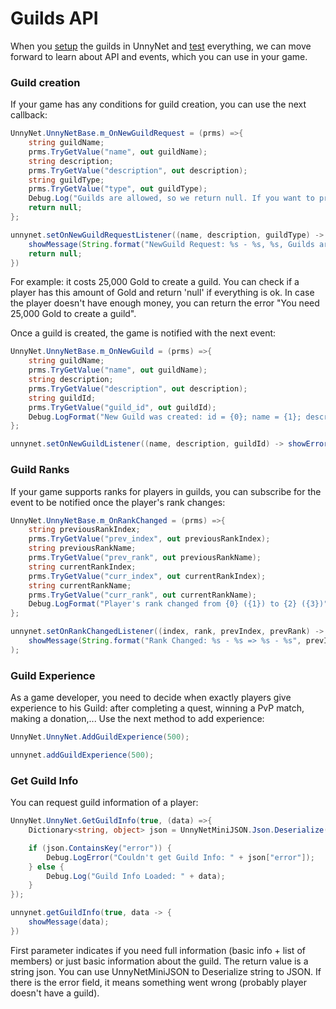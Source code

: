 # Guilds API

When you [setup](/advanced/guilds/guilds_setup) the guilds in UnnyNet and [test](/advanced/guilds/guilds_test) everything, we can move forward to learn about API and events, which you can use in your game.

### Guild creation

If your game has any conditions for guild creation, you can use the next callback:

```csharp fct_label="Unity"
UnnyNet.UnnyNetBase.m_OnNewGuildRequest = (prms) =>{
    string guildName;
    prms.TryGetValue("name", out guildName);
    string description;
    prms.TryGetValue("description", out description);
    string guildType;
    prms.TryGetValue("type", out guildType);
    Debug.Log("Guilds are allowed, so we return null. If you want to prevent guild from the creation - just return any string error");
    return null;
};
```

```java fct_label="Java"
unnynet.setOnNewGuildRequestListener((name, description, guildType) -> {
    showMessage(String.format("NewGuild Request: %s - %s, %s, Guilds are allowed, so we return null. If you want to prevent guild from the creation - just return any string error", name, description, guildType));
    return null;
})
```

For example: it costs 25,000 Gold to create a guild. You can check if a player has this amount of Gold and return 'null' if everything is ok. In case the player doesn't have enough money, you can return the error "You need 25,000 Gold to create a guild".

Once a guild is created, the game is notified with the next event:

```csharp fct_label="Unity"
UnnyNet.UnnyNetBase.m_OnNewGuild = (prms) =>{
    string guildName;
    prms.TryGetValue("name", out guildName);
    string description;
    prms.TryGetValue("description", out description);
    string guildId;
    prms.TryGetValue("guild_id", out guildId);
    Debug.LogFormat("New Guild was created: id = {0}; name = {1}; description= {2}", guildId, guildName, description);
};
```

```java fct_label="Java"
unnynet.setOnNewGuildListener((name, description, guildId) -> showErrorMessage(String.format("OnNewGuild: %s - %s, %s", name, description, guildId)))
```


### Guild Ranks

If your game supports ranks for players in guilds, you can subscribe for the event to be notified once the player's rank changes:

```csharp fct_label="Unity"
UnnyNet.UnnyNetBase.m_OnRankChanged = (prms) =>{
    string previousRankIndex;
    prms.TryGetValue("prev_index", out previousRankIndex);
    string previousRankName;
    prms.TryGetValue("prev_rank", out previousRankName);
    string currentRankIndex;
    prms.TryGetValue("curr_index", out currentRankIndex);
    string currentRankName;
    prms.TryGetValue("curr_rank", out currentRankName);
    Debug.LogFormat("Player's rank changed from {0} ({1}) to {2} ({3})", previousRankName, previousRankIndex, currentRankName, currentRankIndex);
};
```

```java fct_label="Java"
unnynet.setOnRankChangedListener((index, rank, prevIndex, prevRank) -> 
    showMessage(String.format("Rank Changed: %s - %s => %s - %s", prevIndex, prevRank, index, rank))
);
```


### Guild Experience

As a game developer, you need to decide when exactly players give experience to his Guild: after completing a quest, winning a PvP match, making a donation,... Use the next method to add experience:

```csharp fct_label="Unity"
UnnyNet.UnnyNet.AddGuildExperience(500);
```

```java fct_label="Java"
unnynet.addGuildExperience(500);
```

### Get Guild Info

You can request guild information of a player:

```csharp fct_label="Unity"
UnnyNet.UnnyNet.GetGuildInfo(true, (data) =>{
    Dictionary<string, object> json = UnnyNetMiniJSON.Json.Deserialize(data) as Dictionary<string, object>;

    if (json.ContainsKey("error")) {
        Debug.LogError("Couldn't get Guild Info: " + json["error"]);
    } else {
        Debug.Log("Guild Info Loaded: " + data);
    }
});
```

```java fct_label="Java"
unnynet.getGuildInfo(true, data -> {
    showMessage(data);
})
```

First parameter indicates if you need full information (basic info + list of members) or just basic information about the guild. The return value is a string json. You can use UnnyNetMiniJSON to Deserialize string to JSON. If there is the error field, it means something went wrong (probably player doesn't have a guild).
